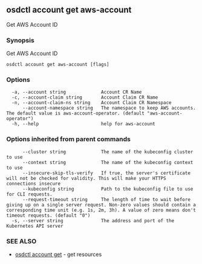 ## osdctl account get aws-account

Get AWS Account ID

### Synopsis

Get AWS Account ID

```
osdctl account get aws-account [flags]
```

### Options

```
  -a, --account string             Account CR Name
  -c, --account-claim string       Account Claim CR Name
  -n, --account-claim-ns string    Account Claim CR Namespace
      --account-namespace string   The namespace to keep AWS accounts. The default value is aws-account-operator. (default "aws-account-operator")
  -h, --help                       help for aws-account
```

### Options inherited from parent commands

```
      --cluster string             The name of the kubeconfig cluster to use
      --context string             The name of the kubeconfig context to use
      --insecure-skip-tls-verify   If true, the server's certificate will not be checked for validity. This will make your HTTPS connections insecure
      --kubeconfig string          Path to the kubeconfig file to use for CLI requests.
      --request-timeout string     The length of time to wait before giving up on a single server request. Non-zero values should contain a corresponding time unit (e.g. 1s, 2m, 3h). A value of zero means don't timeout requests. (default "0")
  -s, --server string              The address and port of the Kubernetes API server
```

### SEE ALSO

* [osdctl account get](osdctl_account_get.md)	 - get resources

